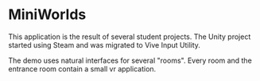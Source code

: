 # MiniWorlds
This application is the result of several student projects. The Unity project started using Steam and was migrated to Vive Input Utility. 

The demo uses natural interfaces for several "rooms". Every room and the entrance room contain a small vr application.
